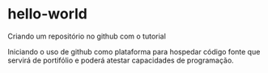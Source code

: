 # hello-world
Criando um repositório no github com o tutorial

Iniciando o uso de github como plataforma para hospedar
código fonte que servirá de portifólio e poderá atestar
capacidades de programação.
